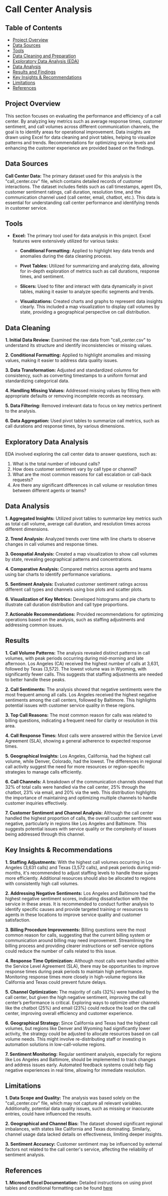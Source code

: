 # Call Center Analysis

## Table of Contents
- [Project Overview](#project-overview)
- [Data Sources](#data-sources)
- [Tools](#tools)
- [Data Cleaning and Preparation](#data-cleaning)
- [Exploratory Data Analysis (EDA)](#exploratory-data-analysis)
- [Data Analysis](#data-analysis)
- [Results and Findings](#results)
- [Key Insights & Recommendations](key-insights-and-recommendations)
- [Limitations](#limitations)
- [References](#references)

## Project Overview


This section focuses on evaluating the performance and efficiency of a call center. By analyzing key metrics such as average response times, customer sentiment, and call volumes across different communication channels, the goal is to identify areas for operational improvement. Data insights are drawn using Excel for data cleaning and pivot tables, helping to visualize patterns and trends. Recommendations for optimizing service levels and enhancing the customer experience are provided based on the findings.

## Data Sources

**Call Center Data:** The primary dataset used for this analysis is the "call_center.csv" file, which contains detailed records of customer interactions. The dataset includes fields such as call timestamps, agent IDs, customer sentiment ratings, call duration, resolution time, and the communication channel used (call center, email, chatbot, etc.). This data is essential for understanding call center performance and identifying trends in customer service.

## Tools

- **Excel:** The primary tool used for data analysis in this project. Excel features were extensively utilized for various tasks:
    - **Conditional Formatting:** Applied to highlight key data trends and anomalies during the data cleaning process.

    - **Pivot Tables:** Utilized for summarizing and analyzing data, allowing for in-depth exploration of metrics such as call durations, response times, and sentiment.

    - **Slicers:** Used to filter and interact with data dynamically in pivot tables, making it easier to analyze specific segments and trends.

    - **Visualizations:** Created charts and graphs to represent data insights clearly. This included a map visualization to display call volumes by state, providing a geographical perspective on call distribution.
 
## Data Cleaning

**1. Initial Data Review:** Examined the raw data from "call_center.csv" to understand its structure and identify inconsistencies or missing values.

**2. Conditional Formatting:** Applied to highlight anomalies and missing values, making it easier to address data quality issues.

**3. Data Transformation:** Adjusted and standardized columns for consistency, such as converting timestamps to a uniform format and standardizing categorical data.

**4. Handling Missing Values:** Addressed missing values by filling them with appropriate defaults or removing incomplete records as necessary.

**5. Data Filtering:** Removed irrelevant data to focus on key metrics pertinent to the analysis.

**6. Data Aggregation:** Used pivot tables to summarize call metrics, such as call durations and response times, by various dimensions.

## Exploratory Data Analysis 

EDA involved exploring the call center data to answer questions, such as: 
1. What is the total number of inbound calls?
2. How does customer sentiment vary by call type or channel?
3. What are the most common reasons for call escalation or call-back requests?
4. Are there any significant differences in call volume or resolution times between different agents or teams?

## Data Analysis

**1. Aggregated Insights:** Utilized pivot tables to summarize key metrics such as total call volume, average call duration, and resolution times across different dimensions.

**2. Trend Analysis:** Analyzed trends over time with line charts to observe changes in call volumes and response times.

**3. Geospatial Analysis:** Created a map visualization to show call volumes by state, revealing geographical patterns and concentrations.

**4. Comparative Analysis:** Compared metrics across agents and teams using bar charts to identify performance variations.

**5. Sentiment Analysis:** Evaluated customer sentiment ratings across different call types and channels using box plots and scatter plots.

**6. Visualization of Key Metrics:** Developed histograms and pie charts to illustrate call duration distribution and call type proportions.

**7. Actionable Recommendations:** Provided recommendations for optimizing operations based on the analysis, such as staffing adjustments and addressing common issues.

## Results

**1. Call Volume Patterns:** The analysis revealed distinct patterns in call volumes, with peak periods occurring during mid-morning and late afternoon. Los Angeles (CA) received the highest number of calls at 3,631, followed by Texas (3,572). The lowest volume was in Wyoming, with significantly fewer calls. This suggests that staffing adjustments are needed to better handle these peaks.

**2. Call Sentiments:** The analysis showed that negative sentiments were the most frequent among all calls. Los Angeles received the highest negative sentiments among the call centers, followed by Baltimore. This highlights potential issues with customer service quality in these regions.

**3. Top Call Reasons:** The most common reason for calls was related to billing questions, indicating a frequent need for clarity or resolution in this area.

**4. Call Response Times:** Most calls were answered within the Service Level Agreement (SLA), showing a general adherence to expected response times.

**5. Geographical Insights:** Los Angeles, California, had the highest call volume, while Denver, Colorado, had the lowest. The differences in regional call activity suggest the need for more resources or region-specific strategies to manage calls efficiently.

**6. Call Channels:** A breakdown of the communication channels showed that 32% of total calls were handled via the call center, 25% through the chatbot, 23% via email, and 20% via the web. This distribution highlights the importance of maintaining and optimizing multiple channels to handle customer inquiries effectively.

**7. Customer Sentiment and Channel Analysis:** Although the call center handled the highest proportion of calls, the overall customer sentiment was negative, particularly in regions like Los Angeles and Baltimore. This suggests potential issues with service quality or the complexity of issues being addressed through this channel.

## Key Insights & Recommendations

**1. Staffing Adjustments:** With the highest call volumes occurring in Los Angeles (3,631 calls) and Texas (3,572 calls), and peak periods during mid-months, it's recommended to adjust staffing levels to handle these surges more efficiently. Additional resources should also be allocated to regions with consistently high call volumes.

**2. Addressing Negative Sentiments:** Los Angeles and Baltimore had the highest negative sentiment scores, indicating dissatisfaction with the service in these areas. It is recommended to conduct further analysis to identify specific causes and provide targeted training or resources to agents in these locations to improve service quality and customer satisfaction.

**3. Billing Procedure Improvements:** Billing questions were the most common reason for calls, suggesting that the current billing system or communication around billing may need improvement. Streamlining the billing process and providing clearer instructions or self-service options could reduce the number of calls related to this issue.

**4. Response Time Optimization:** Although most calls were handled within the Service Level Agreement (SLA), there may be opportunities to improve response times during peak periods to maintain high performance. Monitoring response times more closely in high-volume regions like California and Texas could prevent future delays.

**5. Channel Optimization:** The majority of calls (32%) were handled by the call center, but given the high negative sentiment, improving the call center’s performance is critical. Exploring ways to optimize other channels like the chatbot (25%) and email (23%) could reduce the load on the call center, improving overall efficiency and customer experience.

**6. Geographical Strategy:** Since California and Texas had the highest call volumes, but regions like Denver and Wyoming had significantly lower activity, the strategy could be adjusted to allocate resources based on call volume needs. This might involve re-distributing staff or investing in automation solutions in low-call-volume regions.

**7. Sentiment Monitoring:** Regular sentiment analysis, especially for regions like Los Angeles and Baltimore, should be implemented to track changes and address issues early. Automated feedback systems could help flag negative experiences in real time, allowing for immediate resolution.

## Limitations

**1. Data Scope and Quality:** The analysis was based solely on the "call_center.csv" file, which may not capture all relevant variables. Additionally, potential data quality issues, such as missing or inaccurate entries, could have influenced the results.

**2. Geographical and Channel Bias:** The dataset showed significant regional imbalances, with states like California and Texas dominating. Similarly, channel usage data lacked details on effectiveness, limiting deeper insights.

**3. Sentiment Accuracy:** Customer sentiment may be influenced by external factors not related to the call center's service, affecting the reliability of sentiment analysis.

## References

**1. Microsoft Excel Documentation:** Detailed instructions on using pivot tables and conditional formatting can be found [here](https://support.microsoft.com/en-gb/excel)
